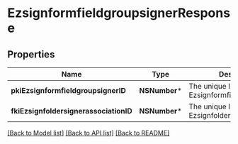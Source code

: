 # EzsignformfieldgroupsignerResponse

## Properties
Name | Type | Description | Notes
------------ | ------------- | ------------- | -------------
**pkiEzsignformfieldgroupsignerID** | **NSNumber*** | The unique ID of the Ezsignformfieldgroupsigner | 
**fkiEzsignfoldersignerassociationID** | **NSNumber*** | The unique ID of the Ezsignfoldersignerassociation | 

[[Back to Model list]](../README.md#documentation-for-models) [[Back to API list]](../README.md#documentation-for-api-endpoints) [[Back to README]](../README.md)


